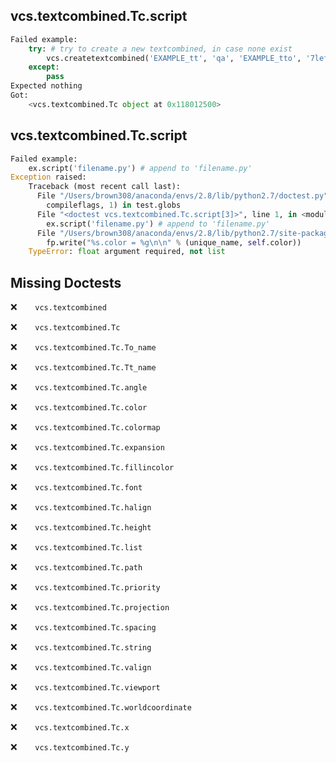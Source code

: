 vcs.textcombined.Tc.script
--------------------------
```python
Failed example:
    try: # try to create a new textcombined, in case none exist
        vcs.createtextcombined('EXAMPLE_tt', 'qa', 'EXAMPLE_tto', '7left')
    except:
        pass
Expected nothing
Got:
    <vcs.textcombined.Tc object at 0x118012500>
```

vcs.textcombined.Tc.script
--------------------------
```python
Failed example:
    ex.script('filename.py') # append to 'filename.py'
Exception raised:
    Traceback (most recent call last):
      File "/Users/brown308/anaconda/envs/2.8/lib/python2.7/doctest.py", line 1315, in __run
        compileflags, 1) in test.globs
      File "<doctest vcs.textcombined.Tc.script[3]>", line 1, in <module>
        ex.script('filename.py') # append to 'filename.py'
      File "/Users/brown308/anaconda/envs/2.8/lib/python2.7/site-packages/vcs/textcombined.py", line 503, in script
        fp.write("%s.color = %g\n\n" % (unique_name, self.color))
    TypeError: float argument required, not list
```

Missing Doctests
----------------
:x:```    vcs.textcombined```

:x:```    vcs.textcombined.Tc```

:x:```    vcs.textcombined.Tc.To_name```

:x:```    vcs.textcombined.Tc.Tt_name```

:x:```    vcs.textcombined.Tc.angle```

:x:```    vcs.textcombined.Tc.color```

:x:```    vcs.textcombined.Tc.colormap```

:x:```    vcs.textcombined.Tc.expansion```

:x:```    vcs.textcombined.Tc.fillincolor```

:x:```    vcs.textcombined.Tc.font```

:x:```    vcs.textcombined.Tc.halign```

:x:```    vcs.textcombined.Tc.height```

:x:```    vcs.textcombined.Tc.list```

:x:```    vcs.textcombined.Tc.path```

:x:```    vcs.textcombined.Tc.priority```

:x:```    vcs.textcombined.Tc.projection```

:x:```    vcs.textcombined.Tc.spacing```

:x:```    vcs.textcombined.Tc.string```

:x:```    vcs.textcombined.Tc.valign```

:x:```    vcs.textcombined.Tc.viewport```

:x:```    vcs.textcombined.Tc.worldcoordinate```

:x:```    vcs.textcombined.Tc.x```

:x:```    vcs.textcombined.Tc.y```

